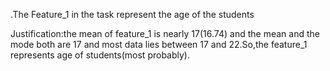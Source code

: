 .The Feature_1 in the task represent the age of the students

Justification:the mean of feature_1 is nearly 17(16.74) and the mean and the mode both are 17 and most data lies between 17 and 22.So,the feature_1 represents age of 
              students(most probably).
